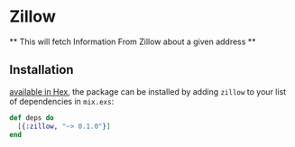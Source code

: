 # Zillow

** This will fetch Information From Zillow about a given address **

## Installation

[available in Hex](https://hex.pm/packages/zillow), the package can be installed
by adding `zillow` to your list of dependencies in `mix.exs`:

```elixir
def deps do
  [{:zillow, "~> 0.1.0"}]
end
```


